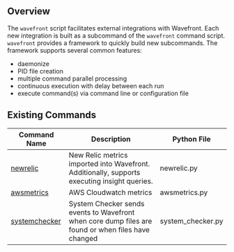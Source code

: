 ## Overview
The `wavefront` script facilitates external integrations with Wavefront.  Each new integration is built as a subcommand of the `wavefront` command script.  `wavefront` provides a framework to quickly build new subcommands.  The framework supports several common features:

* daemonize
* PID file creation
* multiple command parallel processing
* continuous execution with delay between each run
* execute command(s) via command line or configuration file

## Existing Commands
| Command Name | Description | Python File |
| ------------ | ----------- | ----------- |
| [newrelic](README.newrelic.md) | New Relic metrics imported into Wavefront.  Additionally, supports executing insight queries. | newrelic.py |
| [awsmetrics](REAME.awsmetrics.md) | AWS Cloudwatch metrics | awsmetrics.py |
| [systemchecker](README.system_checker.md) | System Checker sends events to Wavefront when core dump files are found or when files have changed | system_checker.py |


